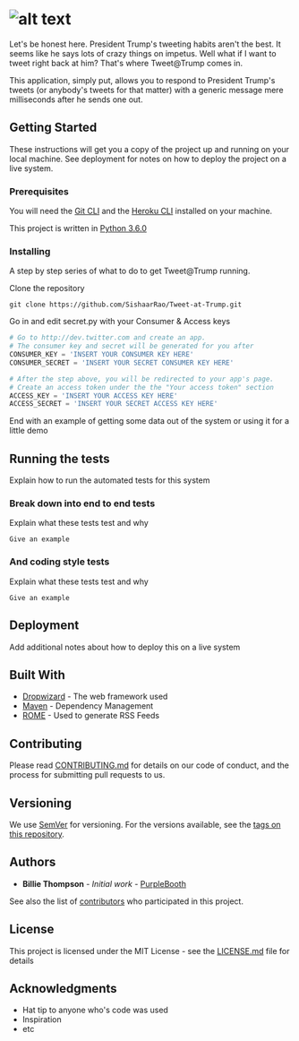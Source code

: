 # ![alt text](http://i.imgur.com/pgoj0JF.gif "Tweet@Trump")

Let's be honest here. President Trump's tweeting habits aren't the best. It seems like he says lots of crazy things on impetus. Well what if I want to tweet right back at him? That's where Tweet@Trump comes in.

This application, simply put, allows you to respond to President Trump's tweets (or anybody's tweets for that matter) with a generic message mere milliseconds after he sends one out. 

## Getting Started

These instructions will get you a copy of the project up and running on your local machine. See deployment for notes on how to deploy the project on a live system.

### Prerequisites

You will need the [Git CLI](https://git-scm.com/downloads) and the [Heroku CLI](https://devcenter.heroku.com/articles/heroku-cli) installed on your machine. 

This project is written in [Python 3.6.0](https://www.python.org/downloads/)

### Installing

A step by step series of what to do to get Tweet@Trump running.

Clone the repository

``` Shell
git clone https://github.com/SishaarRao/Tweet-at-Trump.git
```

Go in and edit secret.py with your Consumer & Access keys

``` Python
# Go to http://dev.twitter.com and create an app.
# The consumer key and secret will be generated for you after
CONSUMER_KEY = 'INSERT YOUR CONSUMER KEY HERE'
CONSUMER_SECRET = 'INSERT YOUR SECRET CONSUMER KEY HERE'

# After the step above, you will be redirected to your app's page.
# Create an access token under the the "Your access token" section
ACCESS_KEY = 'INSERT YOUR ACCESS KEY HERE'
ACCESS_SECRET = 'INSERT YOUR SECRET ACCESS KEY HERE'

```

End with an example of getting some data out of the system or using it for a little demo

## Running the tests

Explain how to run the automated tests for this system

### Break down into end to end tests

Explain what these tests test and why

```
Give an example
```

### And coding style tests

Explain what these tests test and why

```
Give an example
```

## Deployment

Add additional notes about how to deploy this on a live system

## Built With

* [Dropwizard](http://www.dropwizard.io/1.0.2/docs/) - The web framework used
* [Maven](https://maven.apache.org/) - Dependency Management
* [ROME](https://rometools.github.io/rome/) - Used to generate RSS Feeds

## Contributing

Please read [CONTRIBUTING.md](https://gist.github.com/PurpleBooth/b24679402957c63ec426) for details on our code of conduct, and the process for submitting pull requests to us.

## Versioning

We use [SemVer](http://semver.org/) for versioning. For the versions available, see the [tags on this repository](https://github.com/your/project/tags). 

## Authors

* **Billie Thompson** - *Initial work* - [PurpleBooth](https://github.com/PurpleBooth)

See also the list of [contributors](https://github.com/your/project/contributors) who participated in this project.

## License

This project is licensed under the MIT License - see the [LICENSE.md](LICENSE.md) file for details

## Acknowledgments

* Hat tip to anyone who's code was used
* Inspiration
* etc

